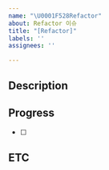 ```yaml
---
name: "\U0001F528Refactor"
about: Refactor 이슈
title: "[Refactor]"
labels: ''
assignees: ''

---
```


## Description
>

## Progress
- [ ] 

## ETC
>
